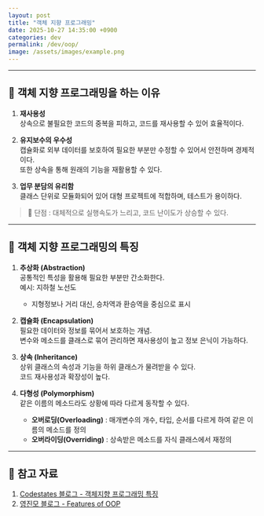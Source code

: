 ```yaml
---
layout: post
title: "객체 지향 프로그래밍"
date: 2025-10-27 14:35:00 +0900
categories: dev
permalink: /dev/oop/
image: /assets/images/example.png
---
```


---

## 🧩 객체 지향 프로그래밍을 하는 이유

1. **재사용성**  
   상속으로 불필요한 코드의 중복을 피하고, 코드를 재사용할 수 있어 효율적이다.

2. **유지보수의 우수성**  
   캡슐화로 외부 데이터를 보호하여 필요한 부분만 수정할 수 있어서 안전하며 경제적이다.  
   또한 상속을 통해 원래의 기능을 재활용할 수 있다.

3. **업무 분담의 유리함**  
   클래스 단위로 모듈화되어 있어 대형 프로젝트에 적합하며, 테스트가 용이하다.

> 💬 단점 : 대체적으로 실행속도가 느리고, 코드 난이도가 상승할 수 있다.

---

## 🧠 객체 지향 프로그래밍의 특징

1. **추상화 (Abstraction)**  
   공통적인 특성을 활용해 필요한 부분만 간소화한다.  
   예시: 지하철 노선도  
   - 지형정보나 거리 대신, 승차역과 환승역을 중심으로 표시  

2. **캡슐화 (Encapsulation)**  
   필요한 데이터와 정보를 묶어서 보호하는 개념.  
   변수와 메소드를 클래스로 묶어 관리하면 재사용성이 높고 정보 은닉이 가능하다.

3. **상속 (Inheritance)**  
   상위 클래스의 속성과 기능을 하위 클래스가 물려받을 수 있다.  
   코드 재사용성과 확장성이 높다.

4. **다형성 (Polymorphism)**  
   같은 이름의 메소드라도 상황에 따라 다르게 동작할 수 있다.  
   - **오버로딩(Overloading)** : 매개변수의 개수, 타입, 순서를 다르게 하여 같은 이름의 메소드를 정의  
   - **오버라이딩(Overriding)** : 상속받은 메소드를 자식 클래스에서 재정의  

---

## 🔗 참고 자료

1. [Codestates 블로그 - 객체지향 프로그래밍 특징](https://www.codestates.com/blog/content/%EA%B0%9D%EC%B2%B4-%EC%A7%80%ED%96%A5-%ED%94%84%EB%A1%9C%EA%B7%B8%EB%9E%98%EB%B0%8D-%ED%8A%B9%EC%A7%95)
2. [영진모 블로그 - Features of OOP](https://youngjinmo.github.io/2021/04/features-of-oop/)
